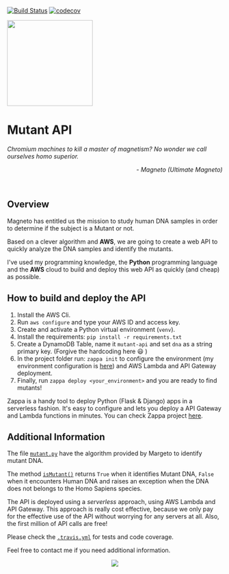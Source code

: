 [![Build Status](https://travis-ci.org/pedrini210/mutant-api.svg?branch=master)](https://travis-ci.org/pedrini210/mutant-api) 
[![codecov](https://codecov.io/gh/pedrini210/mutant-api/branch/master/graph/badge.svg)](https://codecov.io/gh/pedrini210/mutant-api)

<div>
<img src="https://pre00.deviantart.net/81bc/th/pre/i/2012/148/e/9/magneto_by_geos9104-d51adld.png" width=200>
<h1>Mutant API </h1>
</div>


<p><i>Chromium machines to kill a master of magnetism? No wonder we call ourselves homo superior.</i></p>
<p align="right"><i>- Magneto (Ultimate 
Magneto)</i></p></p>

<br>

## Overview
Magneto has entitled us the mission to study human DNA samples in order to determine if the subject is a Mutant or not.

Based on a clever algorithm and **AWS**, we are going to create a web API to quickly analyze the DNA samples and identify the mutants.

I've used my programming knowledge, the **Python** programming language and the **AWS** cloud to build and deploy this web API as quickly (and cheap) as possible.

## How to build and deploy the API
  1. Install the AWS Cli.
  2. Run `aws configure` and type your AWS ID and access key.
  3. Create and activate a Python virtual environment (`venv`).
  4. Install the requirements: `pip install -r requirements.txt`
  5. Create a DynamoDB Table, name it `mutant-api` and set `dna` as a string primary key. (Forgive the hardcoding here :smiley: )
  6. In the project folder run: `zappa init` to configure the environment (my environment configuration is [here](zappa_settings.json)) and AWS Lambda and API Gateway deployment.
  7. Finally, run `zappa deploy <your_environment>` and you are ready to find mutants!

Zappa is a handy tool to deploy Python (Flask & Django) apps in a serverless fashion. It's easy to configure and lets you deploy a API Gateway and Lambda functions in minutes. You can check Zappa project [here](https://github.com/Miserlou/Zappa).

## Additional Information
The file [`mutant.py`](mutant.py) have the algorithm provided by Margeto to identify mutant DNA.

The method [`isMutant()`](mutant.py#L50) returns `True` when it identifies Mutant DNA, `False` when it encounters Human DNA and raises an exception when the DNA does not belongs to the Homo Sapiens species.

The API is deployed using a *serverless* approach, using AWS Lambda and API Gateway. This approach is really cost effective, because we only pay for the effective use of the API without worrying for any servers at all. Also, the first million of API calls are free!

Please check the [`.travis.yml`](.travis.yml) for tests and code coverage.


Feel free to contact me if you need additional information.

<div align="center">
<img src="https://vignette.wikia.nocookie.net/street-fighter-sprites/images/5/5f/Magneto-XMVSF-Stance.gif/revision/latest?cb=20170720083633">
</div>